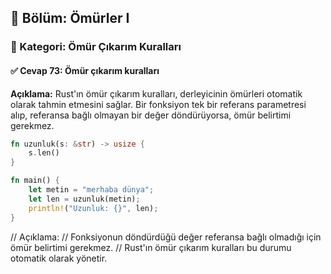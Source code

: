 ## 📘 Bölüm: Ömürler I  
### 🔹 Kategori: Ömür Çıkarım Kuralları  
#### ✅ Cevap 73: Ömür çıkarım kuralları

**Açıklama:**
Rust'ın ömür çıkarım kuralları, derleyicinin ömürleri otomatik olarak tahmin etmesini sağlar. Bir fonksiyon tek bir referans parametresi alıp, referansa bağlı olmayan bir değer döndürüyorsa, ömür belirtimi gerekmez.

```rust
fn uzunluk(s: &str) -> usize {
    s.len()
}

fn main() {
    let metin = "merhaba dünya";
    let len = uzunluk(metin);
    println!("Uzunluk: {}", len);
}
```

// Açıklama:
// Fonksiyonun döndürdüğü değer referansa bağlı olmadığı için ömür belirtimi gerekmez.
// Rust'ın ömür çıkarım kuralları bu durumu otomatik olarak yönetir.
